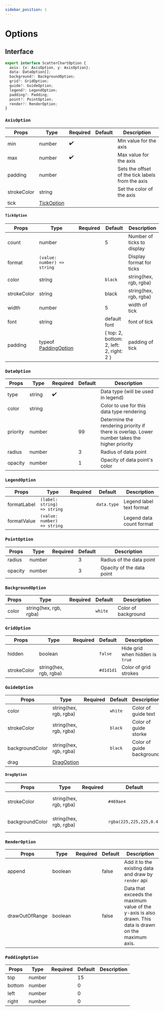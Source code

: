 ```yaml
---
sidebar_position: 1
---
```


# Options
## Interface
```typescript
export interface ScatterChartOption {
  axis: {x: AxisOption, y: AxisOption};
  data: DataOption[];
  background?: BackgroundOption;
  grid?: GridOption;
  guide?: GuideOption;
  legend?: LegendOption;
  padding?: Padding;
  point?: PointOption;
  render?: RenderOption;
}
```
### `AxisOption`
| Props | Type  | Required  | Default | Description |
| --- | --- | --- | --- | --- |
| min | number | ✔️ |  | Min value for the axis |
| max | number | ✔️ |  | Max value for the axis |
| padding | number |  |  | Sets the offset of the tick labels from the axis |
| strokeColor | string |  |  | Set the color of the axis  |
| tick | [TickOption](#tickoption) |  |  |  |


#### `TickOption`
| Props | Type  | Required  | Default | Description |
| --- | --- | --- | --- | --- |
| count | number |  | 5 | Number of ticks to display |
| format | `(value: number) => string` |  |  | Display format for ticks |
| color | string |  | `black` | string(hex, rgb, rgba) |
| strokeColor | string |  | black | string(hex, rgb, rgba) |
| width | number |  | 5 | width of tick |
| font | string |  | default font | font of tick |
| padding | typeof [PaddingOption](#paddingoption) |  | { top: 2, bottom: 2, left: 2, right: 2 } | padding of tick |



### `DataOption`
| Props | Type  | Required  | Default | Description |
| --- | --- | --- | --- | --- |
| type | string | ✔️ |  | Data type (will be used in legend) |
| color | string |  |  | Color to use for this data type rendering |
| priority | number |  | 99 | Determine the rendering priority if there is overlap. Lower number takes the higher priority |
| radius | number |  | 3 | Radius of data point  |
| opacity | number |  | 1 | Opacity of data point's color   |


### `LegendOption`
| Props | Type  | Required  | Default | Description |
| --- | --- | --- | --- | --- |
| formatLabel | `(label: string) => string` |  | `data.type` | Legend label text format |
| formatValue | `(value: number) => string` |  |  | Legend data count format |


### `PointOption`
| Props | Type  | Required  | Default | Description |
| --- | --- | --- | --- | --- |
| radius | number |  | 3 | Radius of the data point |
| opacity | number |  | 3 | Opacity of the data point |


### `BackgroundOption`
| Props | Type  | Required  | Default | Description |
| --- | --- | --- | --- | --- |
| color | string(hex, rgb, rgba) |  | `white` | Color of background |


### `GridOption`
| Props | Type  | Required  | Default | Description |
| --- | --- | --- | --- | --- |
| hidden | boolean |  | `false` | Hide grid when hidden is `true` |
| strokeColor | string(hex, rgb, rgba) |  | `#d1d1d1` | Color of grid strokes |


### `GuideOption`
| Props | Type  | Required  | Default | Description |
| --- | --- | --- | --- | --- |
| color | string(hex, rgb, rgba) |  | `white` | Color of guide text |
| strokeColor | string(hex, rgb, rgba) |  | `black` | Color of guide storke |
| backgroundColor | string(hex, rgb, rgba) |  | `black` |  Color of guide background |
| drag | [DragOption](#dragoption) |  |  |  |

#### `DragOption`
| Props | Type  | Required  | Default | Description |
| --- | --- | --- | --- | --- |
| strokeColor | string(hex, rgb, rgba) |  | `#469ae4` | Color of drag area storke |
| backgroundColor | string(hex, rgb, rgba) |  | `rgba(225,225,225,0.4)` | Color of drag area background |

### `RenderOption`
| Props | Type  | Required  | Default | Description |
| --- | --- | --- | --- | --- |
| append | boolean |  | false |  Add it to the existing data and draw by `render` api |
| drawOutOfRange | boolean |  | false | Data that exceeds the maximum value of the y-axis is also drawn. This data is drawn on the maximum axis. |


### `PaddingOption`
| Props | Type  | Required  | Default | Description |
| --- | --- | --- | --- | --- |
| top | number |  | 15 |  |
| bottom | number |  | 0 |  |
| left | number |  | 0 |  |
| right | number |  | 0 |  |